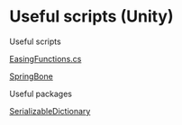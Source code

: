 # Useful scripts (Unity)
Useful scripts

[EasingFunctions.cs](https://gist.github.com/cjddmut/d789b9eb78216998e95c)

[SpringBone](https://github.com/yangrc1234/SpringBone)

Useful packages

[SerializableDictionary](https://assetstore.unity.com/packages/tools/integration/serializabledictionary-90477)
